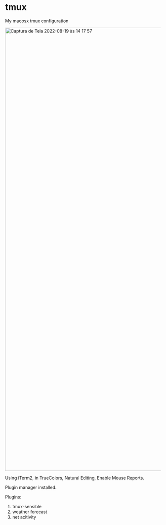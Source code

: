 # tmux
My macosx tmux configuration

<img width="1437" alt="Captura de Tela 2022-08-19 às 14 17 57" src="https://user-images.githubusercontent.com/106605527/185673689-bc828a35-6c03-4b28-88b9-2ae17b8b6537.png">

Using iTerm2, in TrueColors, Natural Editing, Enable Mouse Reports.

Plugin manager installed.

Plugins:
1) tmux-sensible
2) weather forecast
3) net acitivity
